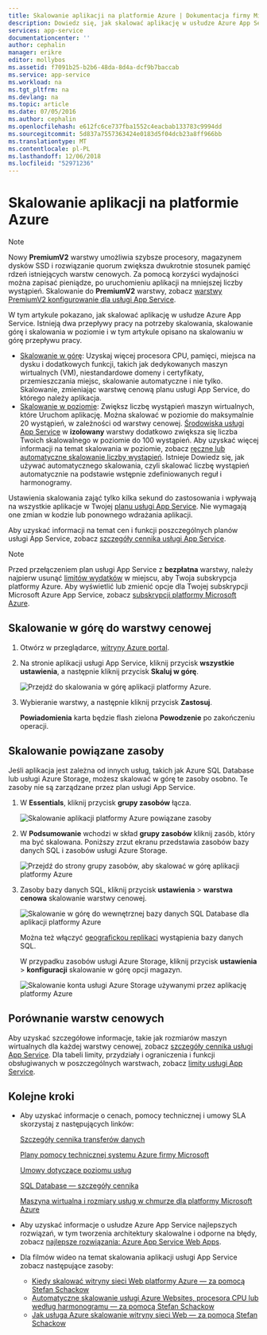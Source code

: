 ```yaml
---
title: Skalowanie aplikacji na platformie Azure | Dokumentacja firmy Microsoft
description: Dowiedz się, jak skalować aplikację w usłudze Azure App Service do dodawania pojemności i funkcji.
services: app-service
documentationcenter: ''
author: cephalin
manager: erikre
editor: mollybos
ms.assetid: f7091b25-b2b6-48da-8d4a-dcf9b7baccab
ms.service: app-service
ms.workload: na
ms.tgt_pltfrm: na
ms.devlang: na
ms.topic: article
ms.date: 07/05/2016
ms.author: cephalin
ms.openlocfilehash: e612fc6ce737fba1552c4eacbab133783c9994dd
ms.sourcegitcommit: 5d837a7557363424e0183d5f04dcb23a8ff966bb
ms.translationtype: MT
ms.contentlocale: pl-PL
ms.lasthandoff: 12/06/2018
ms.locfileid: "52971236"
---
```

# <a name="scale-up-an-app-in-azure"></a>Skalowanie aplikacji na platformie Azure

> [!NOTE]
> Nowy **PremiumV2** warstwy umożliwia szybsze procesory, magazynem dysków SSD i rozwiązanie quorum zwiększa dwukrotnie stosunek pamięć rdzeń istniejących warstw cenowych. Za pomocą korzyści wydajności można zapisać pieniądze, po uruchomieniu aplikacji na mniejszej liczby wystąpień. Skalowanie do **PremiumV2** warstwy, zobacz [warstwy PremiumV2 konfigurowanie dla usługi App Service](app-service-configure-premium-tier.md).
>

W tym artykule pokazano, jak skalować aplikację w usłudze Azure App Service. Istnieją dwa przepływy pracy na potrzeby skalowania, skalowanie górę i skalowania w poziomie i w tym artykule opisano na skalowaniu w górę przepływu pracy.

* [Skalowanie w górę](https://en.wikipedia.org/wiki/Scalability#Horizontal_and_vertical_scaling): Uzyskaj więcej procesora CPU, pamięci, miejsca na dysku i dodatkowych funkcji, takich jak dedykowanych maszyn wirtualnych (VM), niestandardowe domeny i certyfikaty, przemieszczania miejsc, skalowanie automatyczne i nie tylko. Skalowanie, zmieniając warstwę cenową planu usługi App Service, do którego należy aplikacja.
* [Skalowanie w poziomie](https://en.wikipedia.org/wiki/Scalability#Horizontal_and_vertical_scaling): Zwiększ liczbę wystąpień maszyn wirtualnych, które Uruchom aplikację.
  Można skalować w poziomie do maksymalnie 20 wystąpień, w zależności od warstwy cenowej. [Środowiska usługi App Service](environment/intro.md) w **izolowany** warstwy dodatkowo zwiększa się liczba Twoich skalowalnego w poziomie do 100 wystąpień. Aby uzyskać więcej informacji na temat skalowania w poziomie, zobacz [ręczne lub automatyczne skalowanie liczby wystąpień](../monitoring-and-diagnostics/insights-how-to-scale.md). Istnieje Dowiedz się, jak używać automatycznego skalowania, czyli skalować liczbę wystąpień automatycznie na podstawie wstępnie zdefiniowanych reguł i harmonogramy.

Ustawienia skalowania zająć tylko kilka sekund do zastosowania i wpływają na wszystkie aplikacje w Twojej [planu usługi App Service](../app-service/azure-web-sites-web-hosting-plans-in-depth-overview.md).
Nie wymagają one zmian w kodzie lub ponownego wdrażania aplikacji.

Aby uzyskać informacji na temat cen i funkcji poszczególnych planów usługi App Service, zobacz [szczegóły cennika usługi App Service](https://azure.microsoft.com/pricing/details/web-sites/).  

> [!NOTE]
> Przed przełączeniem plan usługi App Service z **bezpłatna** warstwy, należy najpierw usunąć [limitów wydatków](https://azure.microsoft.com/pricing/spending-limits/) w miejscu, aby Twoja subskrypcja platformy Azure. Aby wyświetlić lub zmienić opcje dla Twojej subskrypcji Microsoft Azure App Service, zobacz [subskrypcji platformy Microsoft Azure][azuresubscriptions].
> 
> 

<a name="scalingsharedorbasic"></a>
<a name="scalingstandard"></a>

## <a name="scale-up-your-pricing-tier"></a>Skalowanie w górę do warstwy cenowej
1. Otwórz w przeglądarce, [witryny Azure portal][portal].
2. Na stronie aplikacji usługi App Service, kliknij przycisk **wszystkie ustawienia**, a następnie kliknij przycisk **Skaluj w górę**.
   
    ![Przejdź do skalowania w górę aplikacji platformy Azure.][ChooseWHP]
3. Wybieranie warstwy, a następnie kliknij przycisk **Zastosuj**.
   
    **Powiadomienia** karta będzie flash zielona **Powodzenie** po zakończeniu operacji.

<a name="ScalingSQLServer"></a>

## <a name="scale-related-resources"></a>Skalowanie powiązane zasoby
Jeśli aplikacja jest zależna od innych usług, takich jak Azure SQL Database lub usługi Azure Storage, możesz skalować w górę te zasoby osobno. Te zasoby nie są zarządzane przez plan usługi App Service.

1. W **Essentials**, kliknij przycisk **grupy zasobów** łącza.
   
    ![Skalowanie aplikacji platformy Azure powiązane zasoby](./media/web-sites-scale/RGEssentialsLink.png)
2. W **Podsumowanie** wchodzi w skład **grupy zasobów** kliknij zasób, który ma być skalowana. Poniższy zrzut ekranu przedstawia zasobów bazy danych SQL i zasobów usługi Azure Storage.
   
    ![Przejdź do strony grupy zasobów, aby skalować w górę aplikacji platformy Azure](./media/web-sites-scale/ResourceGroup.png)
3. Zasoby bazy danych SQL, kliknij przycisk **ustawienia** > **warstwa cenowa** skalowanie warstwy cenowej.
   
    ![Skalowanie w górę do wewnętrznej bazy danych SQL Database dla aplikacji platformy Azure](./media/web-sites-scale/ScaleDatabase.png)
   
    Można też włączyć [geografickou replikaci](../sql-database/sql-database-geo-replication-overview.md) wystąpienia bazy danych SQL.
   
    W przypadku zasobów usługi Azure Storage, kliknij przycisk **ustawienia** > **konfiguracji** skalowanie w górę opcji magazyn.
   
    ![Skalowanie konta usługi Azure Storage używanymi przez aplikację platformy Azure](./media/web-sites-scale/ScaleStorage.png)

<a name="OtherFeatures"></a>
<a name="devfeatures"></a>

## <a name="compare-pricing-tiers"></a>Porównanie warstw cenowych
Aby uzyskać szczegółowe informacje, takie jak rozmiarów maszyn wirtualnych dla każdej warstwy cenowej, zobacz [szczegóły cennika usługi App Service](https://azure.microsoft.com/pricing/details/web-sites/).
Dla tabeli limity, przydziały i ograniczenia i funkcji obsługiwanych w poszczególnych warstwach, zobacz [limity usługi App Service](../azure-subscription-service-limits.md#app-service-limits).

<a name="Next Steps"></a>

## <a name="next-steps"></a>Kolejne kroki
* Aby uzyskać informacje o cenach, pomocy technicznej i umowy SLA skorzystaj z następujących linków:
  
    [Szczegóły cennika transferów danych](https://azure.microsoft.com/pricing/details/data-transfers/)
  
    [Plany pomocy technicznej systemu Azure firmy Microsoft](https://azure.microsoft.com/support/plans/)
  
    [Umowy dotyczące poziomu usług](https://azure.microsoft.com/support/legal/sla/)
  
    [SQL Database — szczegóły cennika](https://azure.microsoft.com/pricing/details/sql-database/)
  
    [Maszyna wirtualna i rozmiary usług w chmurze dla platformy Microsoft Azure][vmsizes]
  
* Aby uzyskać informacje o usłudze Azure App Service najlepszych rozwiązań, w tym tworzenia architektury skalowalne i odporne na błędy, zobacz [najlepsze rozwiązania: Azure App Service Web Apps](https://azure.microsoft.com/blog/best-practices-windows-azure-websites-waws/).
* Dla filmów wideo na temat skalowania aplikacji usługi App Service zobacz następujące zasoby:
  
  * [Kiedy skalować witryny sieci Web platformy Azure — za pomocą Stefan Schackow](https://azure.microsoft.com/resources/videos/azure-web-sites-free-vs-standard-scaling/)
  * [Automatyczne skalowanie usługi Azure Websites, procesora CPU lub według harmonogramu — za pomocą Stefan Schackow](https://azure.microsoft.com/resources/videos/auto-scaling-azure-web-sites/)
  * [Jak usługa Azure skalowanie witryny sieci Web — za pomocą Stefan Schackow](https://azure.microsoft.com/resources/videos/how-azure-web-sites-scale/)

<!-- LINKS -->
[vmsizes]:https://azure.microsoft.com/pricing/details/app-service/
[SQLaccountsbilling]:https://go.microsoft.com/fwlink/?LinkId=234930
[azuresubscriptions]:https://account.windowsazure.com/subscriptions
[portal]: https://portal.azure.com/

<!-- IMAGES -->
[ChooseWHP]: ./media/web-sites-scale/scale1ChooseWHP.png
[ResourceGroup]: ./media/web-sites-scale/scale10ResourceGroup.png
[ScaleDatabase]: ./media/web-sites-scale/scale11SQLScale.png
[GeoReplication]: ./media/web-sites-scale/scale12SQLGeoReplication.png
